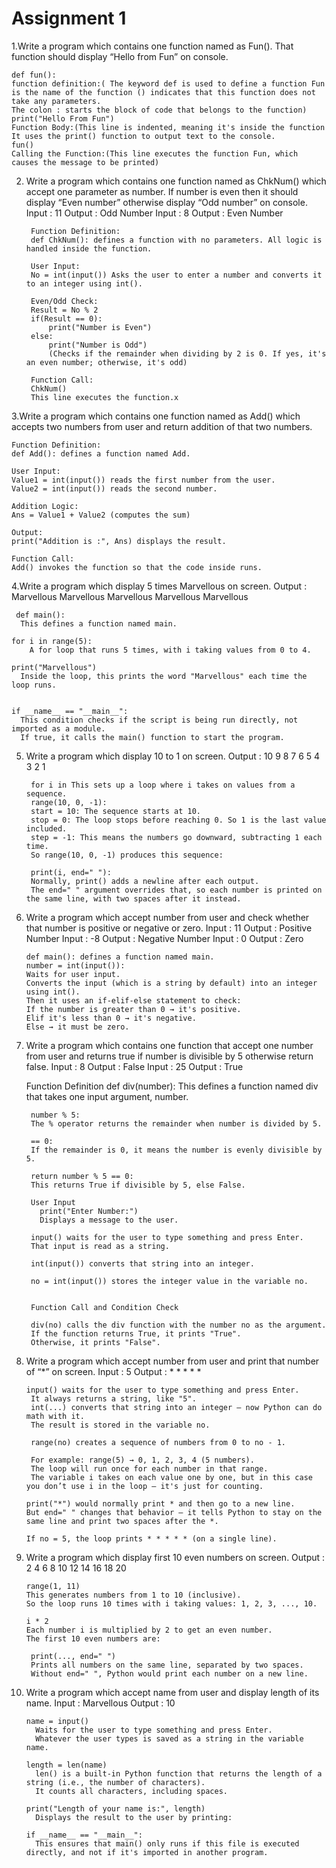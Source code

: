   # Assignment 1 
1.Write a program which contains one function named as Fun(). That function should display
“Hello from Fun” on console.

    def fun():
    function definition:( The keyword def is used to define a function Fun is the name of the function () indicates that this function does not take any parameters.
    The colon : starts the block of code that belongs to the function)
    print("Hello From Fun")
    Function Body:(This line is indented, meaning it's inside the function It uses the print() function to output text to the console.
    fun()
    Calling the Function:(This line executes the function Fun, which causes the message to be printed)

2. Write a program which contains one function named as ChkNum() which accept one parameter as number. If number is even then it should display “Even number” otherwise display “Odd number” on console.
   Input : 11	Output : Odd Number
   Input : 8	Output : Even Number

        Function Definition:
        def ChkNum(): defines a function with no parameters. All logic is handled inside the function.
      
        User Input:
        No = int(input()) Asks the user to enter a number and converts it to an integer using int().
      
        Even/Odd Check:
        Result = No % 2
        if(Result == 0):
            print("Number is Even")
        else:
            print("Number is Odd")
            (Checks if the remainder when dividing by 2 is 0. If yes, it's an even number; otherwise, it's odd)
      
        Function Call:
        ChkNum()
        This line executes the function.x

3.Write a program which contains one function named as Add() which accepts two numbers from user and return addition of that two numbers.
  
    Function Definition:
    def Add(): defines a function named Add.
    
    User Input:
    Value1 = int(input()) reads the first number from the user.
    Value2 = int(input()) reads the second number.
    
    Addition Logic:
    Ans = Value1 + Value2 (computes the sum)
    
    Output:
    print("Addition is :", Ans) displays the result.
    
    Function Call:
    Add() invokes the function so that the code inside runs.

4.Write a program which display 5 times Marvellous on screen. Output :  
     Marvellous
     Marvellous
     Marvellous 
     Marvellous
     Marvellous  

     def main():
      This defines a function named main.
      
    for i in range(5):
        A for loop that runs 5 times, with i taking values from 0 to 4.
      
    print("Marvellous")
      Inside the loop, this prints the word "Marvellous" each time the loop runs.
        
        
    if __name__ == "__main__":
      This condition checks if the script is being run directly, not imported as a module.
      If true, it calls the main() function to start the program.

5. Write a program which display 10 to 1 on screen.
    Output : 10	9	8	7	6	5	4	3	2	1
  
        for i in This sets up a loop where i takes on values from a sequence.
        range(10, 0, -1):
        start = 10: The sequence starts at 10.
        stop = 0: The loop stops before reaching 0. So 1 is the last value included.
        step = -1: This means the numbers go downward, subtracting 1 each time.
        So range(10, 0, -1) produces this sequence:
        
        print(i, end=" "):
        Normally, print() adds a newline after each output.
        The end=" " argument overrides that, so each number is printed on the same line, with two spaces after it instead.

6.	Write a program which accept number from user and check whether that number is positive or negative or zero.
    Input : 11	Output : Positive Number
    Input : -8	Output : Negative Number
    Input : 0	Output : Zero
  
        def main(): defines a function named main.
        number = int(input()):
        Waits for user input.
        Converts the input (which is a string by default) into an integer using int().
        Then it uses an if-elif-else statement to check:
        If the number is greater than 0 → it's positive.
        Elif it's less than 0 → it's negative.
        Else → it must be zero.


7. Write a program which contains one function that accept one number from user and returns true if number is divisible by 5 otherwise return false.
  Input : 8	Output : False
  Input : 25	Output : True

      Function Definition
        def div(number):
        This defines a function named div that takes one input argument, number.
      
        number % 5:
        The % operator returns the remainder when number is divided by 5.
        
        == 0:
        If the remainder is 0, it means the number is evenly divisible by 5.
        
        return number % 5 == 0:
        This returns True if divisible by 5, else False.
      
        User Input
          print("Enter Number:")
          Displays a message to the user.
      
        input() waits for the user to type something and press Enter.
        That input is read as a string.
        
        int(input()) converts that string into an integer.
        
        no = int(input()) stores the integer value in the variable no.
      
      
        Function Call and Condition Check
      
        div(no) calls the div function with the number no as the argument.
        If the function returns True, it prints "True".
        Otherwise, it prints "False".

8. Write a program which accept number from user and print that number of “*” on screen.
   Input : 5	Output : *	*	*	*	*

       input() waits for the user to type something and press Enter.
        It always returns a string, like "5".
        int(...) converts that string into an integer — now Python can do math with it.
        The result is stored in the variable no.
    
        range(no) creates a sequence of numbers from 0 to no - 1.
    
        For example: range(5) → 0, 1, 2, 3, 4 (5 numbers).
        The loop will run once for each number in that range.
        The variable i takes on each value one by one, but in this case you don’t use i in the loop — it's just for counting.
    
       print("*") would normally print * and then go to a new line.
       But end=" " changes that behavior — it tells Python to stay on the same line and print two spaces after the *.
    
       If no = 5, the loop prints * * * * * (on a single line).

9. Write a program which display first 10 even numbers on screen.
   Output : 2	4	6	8	10	12	14	16	18	20

       range(1, 11)
       This generates numbers from 1 to 10 (inclusive).
       So the loop runs 10 times with i taking values: 1, 2, 3, ..., 10.
          
       i * 2
       Each number i is multiplied by 2 to get an even number.
       The first 10 even numbers are:
      
        print(..., end=" ")
        Prints all numbers on the same line, separated by two spaces.
        Without end=" ", Python would print each number on a new line.

  
10. Write a program which accept name from user and display length of its name. 
      Input : Marvellous	Output : 10

        name = input()
          Waits for the user to type something and press Enter.
          Whatever the user types is saved as a string in the variable name.
        
        length = len(name)
          len() is a built-in Python function that returns the length of a string (i.e., the number of characters).
          It counts all characters, including spaces.
        
        print("Length of your name is:", length)
          Displays the result to the user by printing:
        
        if __name__ == "__main__":
          This ensures that main() only runs if this file is executed directly, and not if it's imported in another program.
      
  
    

  

  





